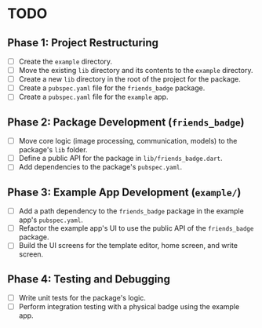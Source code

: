 # TODO

## Phase 1: Project Restructuring

- [ ] Create the `example` directory.
- [ ] Move the existing `lib` directory and its contents to the `example` directory.
- [ ] Create a new `lib` directory in the root of the project for the package.
- [ ] Create a `pubspec.yaml` file for the `friends_badge` package.
- [ ] Create a `pubspec.yaml` file for the `example` app.

## Phase 2: Package Development (`friends_badge`)

- [ ] Move core logic (image processing, communication, models) to the package's `lib` folder.
- [ ] Define a public API for the package in `lib/friends_badge.dart`.
- [ ] Add dependencies to the package's `pubspec.yaml`.

## Phase 3: Example App Development (`example/`)

- [ ] Add a path dependency to the `friends_badge` package in the example app's `pubspec.yaml`.
- [ ] Refactor the example app's UI to use the public API of the `friends_badge` package.
- [ ] Build the UI screens for the template editor, home screen, and write screen.

## Phase 4: Testing and Debugging

- [ ] Write unit tests for the package's logic.
- [ ] Perform integration testing with a physical badge using the example app.
